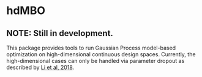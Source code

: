 # hdMBO
## NOTE: Still in development.

This package provides tools to run Gaussian Process model-based optimization 
on high-dimensional continuous design spaces.  Currently, the high-dimensional 
cases can only be handled via parameter dropout as described by 
[Li et al, 2018](https://arxiv.org/ftp/arxiv/papers/1802/1802.05400.pdf).

